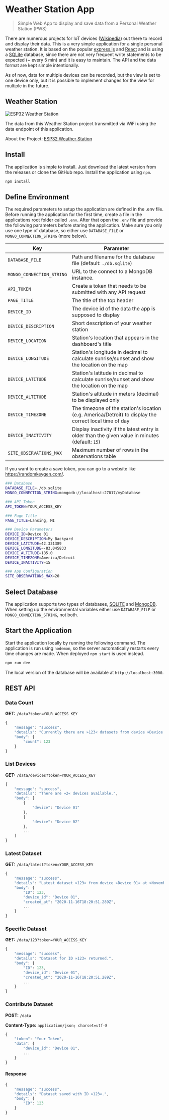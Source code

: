 # Weather Station App

> Simple Web App to display and save data from a Personal Weather Station (PWS)

There are numerous projects for IoT devices ([Wikipedia](https://en.wikipedia.org/wiki/Internet_of_things)) out there to record and display their data. This is a very simple application for a single personal weather station. It is based on the popular [express.js](https://github.com/expressjs) and [React](https://react.dev/) and is using a [SQLite](https://sqlite.org) database, since there are not very frequent write statements to be expected (~ every 5 min) and it is easy to maintain. The API and the data format are kept simple intentionally.

As of now, data for multiple devices can be recorded, but the view is set to one device only, but it is possible to implement changes for the view for multiple in the future.

## Weather Station

![ESP32 Weather Station](./public/images/weather-station.jpg)

The data from this Weather Station project transmitted via WiFi using the data endpoint of this application.

About the Project: [ESP32 Weather Station](https://github.com/sebasstian23/ESP32-WeatherStation)

## Install

The application is simple to install. Just download the latest version from the releases or clone the GitHub repo. Install the application using `npm`.

```zsh
npm install
```

## Define Environment

The required parameters to setup the application are defined in the .env file. Before running the application for the first time, create a file in the applications root folder called `.env`. After that open the `.env` file and provide the following parameters before staring the application. Make sure you only use one type of database, so either use `DATABASE_FILE` or `MONGO_CONNECTION_STRING` (more below).

| Key                       | Parameter                                                                                              |
| ------------------------- | ------------------------------------------------------------------------------------------------------ |
| `DATABASE_FILE`           | Path and filename for the database file (default: `./db.sqlite`)                                       |
| `MONGO_CONNECTION_STRING` | URL to the connect to a MongoDB instance.                                                              |
| `API_TOKEN`               | Create a token that needs to be submitted with any API request                                         |
| `PAGE_TITLE`              | The title of the top header                                                                            |
| `DEVICE_ID`               | The device id of the data the app is supposed to display                                               |
| `DEVICE_DESCRIPTION`      | Short description of your weather station                                                              |
| `DEVICE_LOCATION`         | Station's location that appears in the dashboard's title                                               |
| `DEVICE_LONGITUDE`        | Station's longitude in decimal to calculate sunrise/sunset and show the location on the map            |
| `DEVICE_LATITUDE`         | Station's latitude in decimal to calculate sunrise/sunset and show the location on the map             |
| `DEVICE_ALTITUDE`         | Station's altitude in meters (decimal) to be displayed only                                            |
| `DEVICE_TIMEZONE`         | The timezone of the station's location (e.g. America/Detroit) to display the correct local time of day |
| `DEVICE_INACTIVITY`       | Display inactivity if the latest entry is older than the given value in minutes (default: `15`)        |
| `SITE_OBSERVATIONS_MAX`   | Maximum number of rows in the observations table                                                       |

If you want to create a save token, you can go to a website like <https://randomkeygen.com/>.

```zsh
### Database
DATABASE_FILE=./db.sqlite
MONGO_CONNECTION_STRING=mongodb://localhost:27017/myDatabase

### API Token
API_TOKEN=YOUR_ACCESS_KEY

### Page Title
PAGE_TITLE=Lansing, MI

### Device Parameters
DEVICE_ID=Device 01
DEVICE_DESCRIPTION=My Backyard
DEVICE_LATITUDE=42.331389
DEVICE_LONGITUDE=-83.045833
DEVICE_ALTITUDE=185.0
DEVICE_TIMEZONE=America/Detroit
DEVICE_INACTIVITY=15

### App Configuration
SITE_OBSERVATIONS_MAX=20
```

## Select Database

The application supports two types of databases, [SQLITE](https://www.sqlite.org/) and [MongoDB](https://www.mongodb.com/). When setting up the environmental variables either use `DATABASE_FILE` or `MONGO_CONNECTION_STRING`, not both.

## Start the Application

Start the application locally by running the following command. The application is run using `nodemon`, so the server automatically restarts every time changes are made. When deployed `npm start` is used instead.

```zsh
npm run dev
```

The local version of the database will be available at `http://localhost:3000`.

## REST API

### Data Count

**GET:** `/data?token=YOUR_ACCESS_KEY`

```JavaScript
{
    "message": "success",
    "details": "Currently there are »123« datasets from device »Device ID«.",
    "body": {
        "count": 123
    }
}
```

### List Devices

**GET:** `/data/devices?token=YOUR_ACCESS_KEY`

```JavaScript
{
    "message": "success",
    "details": "There are »2« devices available.",
    "body": [
        {
            "device": "Device 01"
        },
        {
            "device": "Device 02"
        },
        ...
    ]
}
```

### Latest Dataset

**GET:** `/data/latest?token=YOUR_ACCESS_KEY`

```JavaScript
{
	"message": "success",
	"details": "Latest dataset »123« from device »Device 01« at »November 16, 2020 1:20 PM«.",
	"body": {
		"ID": 123,
		"device_id": "Device 01",
		"created_at": "2020-11-16T18:20:51.289Z",
        ...
	}
}
```

### Specific Dataset

**GET:** `/data/123?token=YOUR_ACCESS_KEY`

```JavaScript
{
	"message": "success",
	"details": "Dataset for ID »123« returned.",
	"body": {
		"ID": 123,
		"device_id": "Device 01",
		"created_at": "2020-11-16T18:20:51.289Z",
        ...
	}
}
```

### Contribute Dataset

**POST:** `/data`

**Content-Type:** `application/json; charset=utf-8`

```JavaScript
{
	"token": "Your Token",
	"data": {
		"device_id": "Device 01",
        ...
	}
}
```

#### Response

```JavaScript
{
    "message": "success",
    "details": "Dataset saved with ID »123«.",
    "body": {
        "ID": 123
    }
}
```

